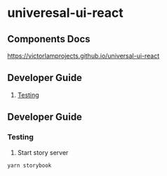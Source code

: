 # univeresal-ui-react

## Components Docs
https://victorlamprojects.github.io/universal-ui-react
## Developer Guide
1. [Testing](#testing)

## Developer Guide
### Testing
1. Start story server
```
yarn storybook
```
